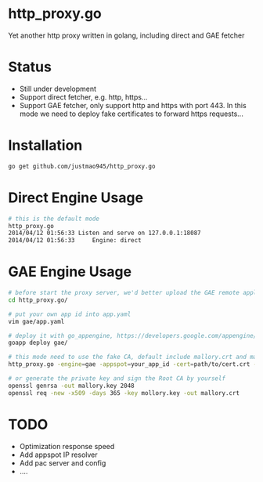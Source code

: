 http_proxy.go
=============

Yet another http proxy written in golang, including direct and GAE fetcher


Status
=============
* Still under development
* Support direct fetcher, e.g. http, https...
* Support GAE fetcher, only support http and https with port 443. In this mode we need to deploy fake certificates to forward https requests...

Installation
=============
```sh
go get github.com/justmao945/http_proxy.go
```

Direct Engine Usage
=============
```sh
# this is the default mode
http_proxy.go
2014/04/12 01:56:33 Listen and serve on 127.0.0.1:18087
2014/04/12 01:56:33 	Engine: direct
```

GAE Engine Usage
=============
```sh
# before start the proxy server, we'd better upload the GAE remote application
cd http_proxy.go/

# put your own app id into app.yaml
vim gae/app.yaml

# deploy it with go_appengine, https://developers.google.com/appengine/downloads
goapp deploy gae/

# this mode need to use the fake CA, default include mallory.crt and mallory.key
http_proxy.go -engine=gae -appspot=your_app_id -cert=path/to/cert.crt -key=path/to/key.key

# or generate the private key and sign the Root CA by yourself
openssl genrsa -out mallory.key 2048
openssl req -new -x509 -days 365 -key mollory.key -out mallory.crt
```

TODO
=============
* Optimization response speed
* Add appspot IP resolver
* Add pac server and config
* ....
